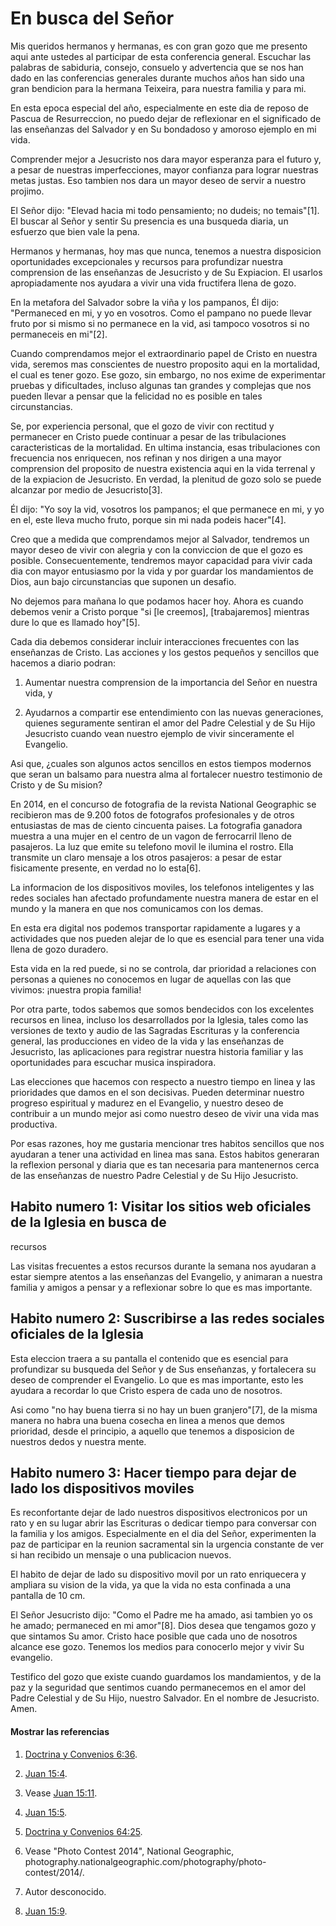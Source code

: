# En busca del Señor

Mis queridos hermanos y hermanas, es con gran gozo que me presento aqui ante
ustedes al participar de esta conferencia general. Escuchar las palabras de
sabiduria, consejo, consuelo y advertencia que se nos han dado en las
conferencias generales durante muchos años han sido una gran bendicion para la
hermana Teixeira, para nuestra familia y para mi.

En esta epoca especial del año, especialmente en este dia de reposo de Pascua
de Resurreccion, no puedo dejar de reflexionar en el significado de las
enseñanzas del Salvador y en Su bondadoso y amoroso ejemplo en mi vida.

Comprender mejor a Jesucristo nos dara mayor esperanza para el futuro y, a
pesar de nuestras imperfecciones, mayor confianza para lograr nuestras metas
justas. Eso tambien nos dara un mayor deseo de servir a nuestro projimo.

El Señor dijo: "Elevad hacia mi todo pensamiento; no dudeis; no temais"[1]. El
buscar al Señor y sentir Su presencia es una busqueda diaria, un esfuerzo que
bien vale la pena.

Hermanos y hermanas, hoy mas que nunca, tenemos a nuestra disposicion
oportunidades excepcionales y recursos para profundizar nuestra comprension de
las enseñanzas de Jesucristo y de Su Expiacion. El usarlos apropiadamente nos
ayudara a vivir una vida fructifera llena de gozo.

En la metafora del Salvador sobre la viña y los pampanos, Él dijo: "Permaneced
en mi, y yo en vosotros. Como el pampano no puede llevar fruto por si mismo si
no permanece en la vid, asi tampoco vosotros si no permaneceis en mi"[2].

Cuando comprendamos mejor el extraordinario papel de Cristo en nuestra vida,
seremos mas conscientes de nuestro proposito aqui en la mortalidad, el cual es
tener gozo. Ese gozo, sin embargo, no nos exime de experimentar pruebas y
dificultades, incluso algunas tan grandes y complejas que nos pueden llevar a
pensar que la felicidad no es posible en tales circunstancias.

Se, por experiencia personal, que el gozo de vivir con rectitud y permanecer
en Cristo puede continuar a pesar de las tribulaciones caracteristicas de la
mortalidad. En ultima instancia, esas tribulaciones con frecuencia nos
enriquecen, nos refinan y nos dirigen a una mayor comprension del proposito de
nuestra existencia aqui en la vida terrenal y de la expiacion de Jesucristo.
En verdad, la plenitud de gozo solo se puede alcanzar por medio de
Jesucristo[3].

Él dijo: "Yo soy la vid, vosotros los pampanos; el que permanece en mi, y yo
en el, este lleva mucho fruto, porque sin mi nada podeis hacer"[4].

Creo que a medida que comprendamos mejor al Salvador, tendremos un mayor deseo
de vivir con alegria y con la conviccion de que el gozo es posible.
Consecuentemente, tendremos mayor capacidad para vivir cada dia con mayor
entusiasmo por la vida y por guardar los mandamientos de Dios, aun bajo
circunstancias que suponen un desafio.

No dejemos para mañana lo que podamos hacer hoy. Ahora es cuando debemos venir
a Cristo porque "si [le creemos], [trabajaremos] mientras dure lo que es
llamado hoy"[5].

Cada dia debemos considerar incluir interacciones frecuentes con las
enseñanzas de Cristo. Las acciones y los gestos pequeños y sencillos que
hacemos a diario podran:

  1. Aumentar nuestra comprension de la importancia del Señor en nuestra vida, y

  2. Ayudarnos a compartir ese entendimiento con las nuevas generaciones, quienes seguramente sentiran el amor del Padre Celestial y de Su Hijo Jesucristo cuando vean nuestro ejemplo de vivir sinceramente el Evangelio.

Asi que, ¿cuales son algunos actos sencillos en estos tiempos modernos que
seran un balsamo para nuestra alma al fortalecer nuestro testimonio de Cristo
y de Su mision?

En 2014, en el concurso de fotografia de la revista National Geographic se
recibieron mas de 9.200 fotos de fotografos profesionales y de otros
entusiastas de mas de ciento cincuenta paises. La fotografia ganadora muestra
a una mujer en el centro de un vagon de ferrocarril lleno de pasajeros. La luz
que emite su telefono movil le ilumina el rostro. Ella transmite un claro
mensaje a los otros pasajeros: a pesar de estar fisicamente presente, en
verdad no lo esta[6].

La informacion de los dispositivos moviles, los telefonos inteligentes y las
redes sociales han afectado profundamente nuestra manera de estar en el mundo
y la manera en que nos comunicamos con los demas.

En esta era digital nos podemos transportar rapidamente a lugares y a
actividades que nos pueden alejar de lo que es esencial para tener una vida
llena de gozo duradero.

Esta vida en la red puede, si no se controla, dar prioridad a relaciones con
personas a quienes no conocemos en lugar de aquellas con las que vivimos:
¡nuestra propia familia!

Por otra parte, todos sabemos que somos bendecidos con los excelentes recursos
en linea, incluso los desarrollados por la Iglesia, tales como las versiones
de texto y audio de las Sagradas Escrituras y la conferencia general, las
producciones en video de la vida y las enseñanzas de Jesucristo, las
aplicaciones para registrar nuestra historia familiar y las oportunidades para
escuchar musica inspiradora.

Las elecciones que hacemos con respecto a nuestro tiempo en linea y las
prioridades que damos en el son decisivas. Pueden determinar nuestro progreso
espiritual y madurez en el Evangelio, y nuestro deseo de contribuir a un mundo
mejor asi como nuestro deseo de vivir una vida mas productiva.

Por esas razones, hoy me gustaria mencionar tres habitos sencillos que nos
ayudaran a tener una actividad en linea mas sana. Estos habitos generaran la
reflexion personal y diaria que es tan necesaria para mantenernos cerca de las
enseñanzas de nuestro Padre Celestial y de Su Hijo Jesucristo.

## Habito numero 1: Visitar los sitios web oficiales de la Iglesia en busca de
recursos

Las visitas frecuentes a estos recursos durante la semana nos ayudaran a estar
siempre atentos a las enseñanzas del Evangelio, y animaran a nuestra familia y
amigos a pensar y a reflexionar sobre lo que es mas importante.

## Habito numero 2: Suscribirse a las redes sociales oficiales de la Iglesia

Esta eleccion traera a su pantalla el contenido que es esencial para
profundizar su busqueda del Señor y de Sus enseñanzas, y fortalecera su deseo
de comprender el Evangelio. Lo que es mas importante, esto les ayudara a
recordar lo que Cristo espera de cada uno de nosotros.

Asi como "no hay buena tierra si no hay un buen granjero"[7], de la misma
manera no habra una buena cosecha en linea a menos que demos prioridad, desde
el principio, a aquello que tenemos a disposicion de nuestros dedos y nuestra
mente.

## Habito numero 3: Hacer tiempo para dejar de lado los dispositivos moviles

Es reconfortante dejar de lado nuestros dispositivos electronicos por un rato
y en su lugar abrir las Escrituras o dedicar tiempo para conversar con la
familia y los amigos. Especialmente en el dia del Señor, experimenten la paz
de participar en la reunion sacramental sin la urgencia constante de ver si
han recibido un mensaje o una publicacion nuevos.

El habito de dejar de lado su dispositivo movil por un rato enriquecera y
ampliara su vision de la vida, ya que la vida no esta confinada a una pantalla
de 10 cm.

El Señor Jesucristo dijo: "Como el Padre me ha amado, asi tambien yo os he
amado; permaneced en mi amor"[8]. Dios desea que tengamos gozo y que sintamos
Su amor. Cristo hace posible que cada uno de nosotros alcance ese gozo.
Tenemos los medios para conocerlo mejor y vivir Su evangelio.

Testifico del gozo que existe cuando guardamos los mandamientos, y de la paz y
la seguridad que sentimos cuando permanecemos en el amor del Padre Celestial y
de Su Hijo, nuestro Salvador. En el nombre de Jesucristo. Amen.

#### Mostrar las referencias

  1.  [Doctrina y Convenios 6:36](https://www.lds.org/scriptures/dc-testament/dc/6.36?lang=spa#35).

  2.  [Juan 15:4](https://www.lds.org/scriptures/nt/john/15.4?lang=spa#3).

  3.  Vease [Juan 15:11](https://www.lds.org/scriptures/nt/john/15.11?lang=spa#10).

  4.  [Juan 15:5](https://www.lds.org/scriptures/nt/john/15.5?lang=spa#4).

  5.  [Doctrina y Convenios 64:25](https://www.lds.org/scriptures/dc-testament/dc/64.25?lang=spa#24).

  6.  Vease "Photo Contest 2014", National Geographic, photography.nationalgeographic.com/photography/photo-contest/2014/.

  7.  Autor desconocido.

  8.  [Juan 15:9](https://www.lds.org/scriptures/nt/john/15.9?lang=spa#8).

